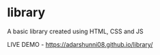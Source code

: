 # library

A basic library created using HTML, CSS and JS

LIVE DEMO - https://adarshunni08.github.io/library/
